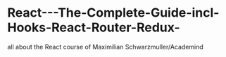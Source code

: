 # React---The-Complete-Guide-incl-Hooks-React-Router-Redux-
all about the React course of Maximilian Schwarzmuller/Academind
